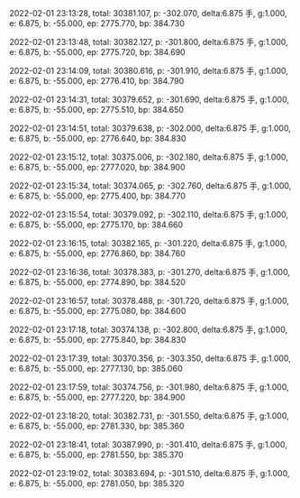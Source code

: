 2022-02-01 23:13:28, total: 30381.107, p: -302.070, delta:6.875 手, g:1.000, e: 6.875, b: -55.000, ep: 2775.770, bp: 384.730

2022-02-01 23:13:48, total: 30382.127, p: -301.800, delta:6.875 手, g:1.000, e: 6.875, b: -55.000, ep: 2775.720, bp: 384.690

2022-02-01 23:14:09, total: 30380.616, p: -301.910, delta:6.875 手, g:1.000, e: 6.875, b: -55.000, ep: 2776.410, bp: 384.790

2022-02-01 23:14:31, total: 30379.652, p: -301.690, delta:6.875 手, g:1.000, e: 6.875, b: -55.000, ep: 2775.510, bp: 384.650

2022-02-01 23:14:51, total: 30379.638, p: -302.000, delta:6.875 手, g:1.000, e: 6.875, b: -55.000, ep: 2776.640, bp: 384.830

2022-02-01 23:15:12, total: 30375.006, p: -302.180, delta:6.875 手, g:1.000, e: 6.875, b: -55.000, ep: 2777.020, bp: 384.900

2022-02-01 23:15:34, total: 30374.065, p: -302.760, delta:6.875 手, g:1.000, e: 6.875, b: -55.000, ep: 2775.400, bp: 384.770

2022-02-01 23:15:54, total: 30379.092, p: -302.110, delta:6.875 手, g:1.000, e: 6.875, b: -55.000, ep: 2775.170, bp: 384.660

2022-02-01 23:16:15, total: 30382.165, p: -301.220, delta:6.875 手, g:1.000, e: 6.875, b: -55.000, ep: 2776.860, bp: 384.760

2022-02-01 23:16:36, total: 30378.383, p: -301.270, delta:6.875 手, g:1.000, e: 6.875, b: -55.000, ep: 2774.890, bp: 384.520

2022-02-01 23:16:57, total: 30378.488, p: -301.720, delta:6.875 手, g:1.000, e: 6.875, b: -55.000, ep: 2775.080, bp: 384.600

2022-02-01 23:17:18, total: 30374.138, p: -302.800, delta:6.875 手, g:1.000, e: 6.875, b: -55.000, ep: 2775.840, bp: 384.830

2022-02-01 23:17:39, total: 30370.356, p: -303.350, delta:6.875 手, g:1.000, e: 6.875, b: -55.000, ep: 2777.130, bp: 385.060

2022-02-01 23:17:59, total: 30374.756, p: -301.980, delta:6.875 手, g:1.000, e: 6.875, b: -55.000, ep: 2777.220, bp: 384.900

2022-02-01 23:18:20, total: 30382.731, p: -301.550, delta:6.875 手, g:1.000, e: 6.875, b: -55.000, ep: 2781.330, bp: 385.360

2022-02-01 23:18:41, total: 30387.990, p: -301.410, delta:6.875 手, g:1.000, e: 6.875, b: -55.000, ep: 2781.550, bp: 385.370

2022-02-01 23:19:02, total: 30383.694, p: -301.510, delta:6.875 手, g:1.000, e: 6.875, b: -55.000, ep: 2781.050, bp: 385.320